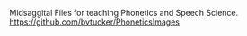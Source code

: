 Midsaggital Files for teaching Phonetics and Speech Science.
<https://github.com/bvtucker/PhoneticsImages>

